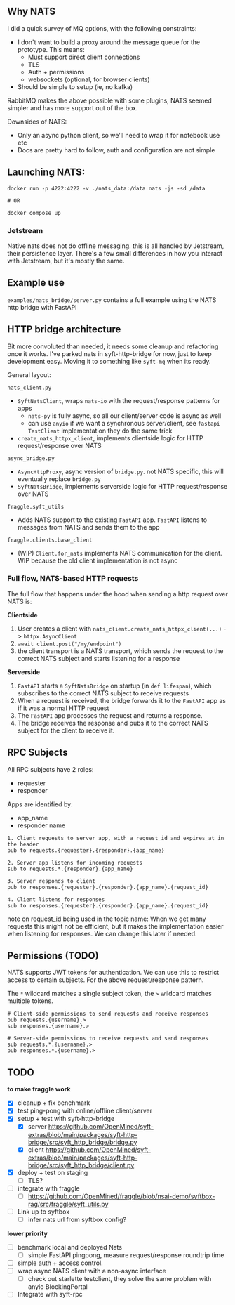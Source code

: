 ## Why NATS
I did a quick survey of MQ options, with the following constraints:
- I don't want to build a proxy around the message queue for the prototype. This means:
  - Must support direct client connections
  - TLS
  - Auth + permissions
  - websockets (optional, for browser clients)
- Should be simple to setup (ie, no kafka)

RabbitMQ makes the above possible with some plugins, NATS seemed simpler and has more support out of the box.

Downsides of NATS:
- Only an async python client, so we'll need to wrap it for notebook use etc
- Docs are pretty hard to follow, auth and configuration are not simple

## Launching NATS:

```
docker run -p 4222:4222 -v ./nats_data:/data nats -js -sd /data

# OR

docker compose up
```

### Jetstream

Native nats does not do offline messaging. this is all handled by Jetstream, their persistence layer. There's a few small differences in how you interact with Jetstream, but it's mostly the same.

## Example use

`examples/nats_bridge/server.py` contains a full example using the NATS http bridge with FastAPI


## HTTP bridge architecture

Bit more convoluted than needed, it needs some cleanup and refactoring once it works. I've parked nats in syft-http-bridge for now, just to keep development easy. Moving it to something like `syft-mq` when its ready.


General layout:


`nats_client.py`
- `SyftNatsClient`, wraps `nats-io` with the request/response patterns for apps
  - `nats-py` is fully async, so all our client/server code is async as well
  - can use `anyio` if we want a synchronous server/client, see `fastapi` `TestClient` implementation they do the same trick
- `create_nats_httpx_client`, implements clientside logic for HTTP request/response over NATS

`async_bridge.py`
- `AsyncHttpProxy`, async version of `bridge.py`. not NATS specific, this will eventually replace `bridge.py`
- `SyftNatsBridge`, implements serverside logic for HTTP request/response over NATS


`fraggle.syft_utils`
- Adds NATS support to the existing `FastAPI` app. `FastAPI` listens to messages from NATS and sends them to the app


`fraggle.clients.base_client`
- (WIP) `Client.for_nats` implements NATS communication for the client. WIP because the old client implementation is not async


### Full flow, NATS-based HTTP requests
The full flow that happens under the hood when sending a http request over NATS is:

**Clientside**
1. User creates a client with `nats_client.create_nats_httpx_client(...)` -> `httpx.AsyncClient`
2. `await client.post("/my/endpoint")`
3. the client transport is a NATS transport, which sends the request to the correct NATS subject and starts listening for a response

**Serverside**
1. `FastAPI` starts a `SyftNatsBridge` on startup (in `def lifespan`), which subscribes to the correct NATS subject to receive requests
2. When a request is received, the bridge forwards it to the `FastAPI` app as if it was a normal HTTP request
3. The `FastAPI` app processes the request and returns a response.
4. The bridge receives the response and pubs it to the correct NATS subject for the client to receive it.


## RPC Subjects

All RPC subjects have 2 roles:
- requester
- responder

Apps are identified by:
- app_name
- responder name

```
1. Client requests to server app, with a request_id and expires_at in the header
pub to requests.{requester}.{responder}.{app_name}

2. Server app listens for incoming requests
sub to requests.*.{responder}.{app_name}

3. Server responds to client
pub to responses.{requester}.{responder}.{app_name}.{request_id}

4. Client listens for responses
sub to responses.{requester}.{responder}.{app_name}.{request_id}
```

note on request_id being used in the topic name: When we get many requests this might not be efficient, but it makes the implementation easier when listening for responses. We can change this later if needed.

## Permissions (TODO)

NATS supports JWT tokens for authentication. We can use this to restrict access to certain subjects. For the above request/response pattern.

The `*` wildcard matches a single subject token, the `>` wildcard matches multiple tokens.

```
# Client-side permissions to send requests and receive responses
pub requests.{username}.>
sub responses.{username}.>

# Server-side permissions to receive requests and send responses
sub requests.*.{username}.>
pub responses.*.{username}.>
```


## TODO

**to make fraggle work**
- [x] cleanup + fix benchmark
- [x] test ping-pong with online/offline client/server
- [x] setup + test with syft-http-bridge 
  - [x] server https://github.com/OpenMined/syft-extras/blob/main/packages/syft-http-bridge/src/syft_http_bridge/bridge.py
  - [x] client https://github.com/OpenMined/syft-extras/blob/main/packages/syft-http-bridge/src/syft_http_bridge/client.py
- [x] deploy + test on staging
  - [ ] TLS?
- [ ] integrate with fraggle
  - [ ] https://github.com/OpenMined/fraggle/blob/nsai-demo/syftbox-rag/src/fraggle/syft_utils.py
- [ ] Link up to syftbox
  - [ ] infer nats url from syftbox config?
  
**lower priority**
- [ ] benchmark local and deployed Nats
  - [ ] simple FastAPI pingpong, measure request/response roundtrip time
- [ ] simple auth + access control.
- [ ] wrap async NATS client with a non-async interface
  - [ ] check out starlette testclient, they solve the same problem with anyio BlockingPortal
- [ ] Integrate with syft-rpc